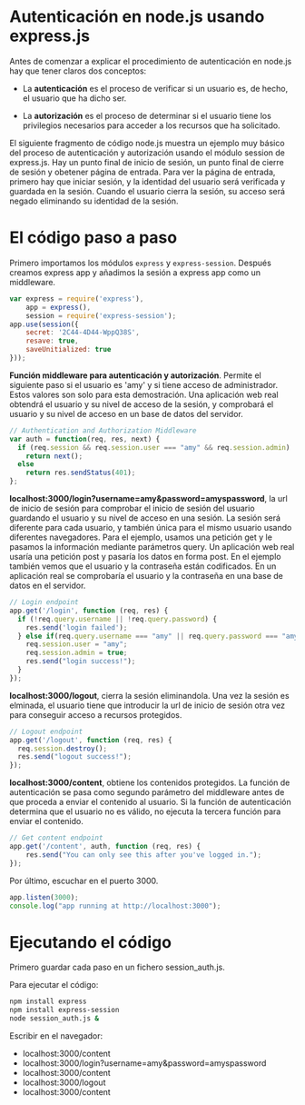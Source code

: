 # Autenticación en node.js usando express.js


Antes de comenzar a explicar el procedimiento de autenticación en node.js hay que tener claros dos conceptos:

* La **autenticación** es el proceso de verificar si un usuario es, de hecho, el usuario que ha dicho ser. 

* La **autorización** es el proceso de determinar si el usuario tiene los privilegios necesarios para acceder a los recursos que ha solicitado. 

El siguiente fragmento de código node.js muestra un ejemplo muy básico del proceso de autenticación y autorización usando el módulo session de express.js. Hay un punto final de inicio de sesión, un punto final de cierre de sesión y obetener página de entrada. Para ver la página de entrada, primero hay que iniciar sesión, y la identidad del usuario será verificada y guardada en la sesión. Cuando el usuario cierra la sesión, su acceso será negado eliminando su identidad de la sesión.

# El código paso a paso  

Primero importamos los módulos `express` y `express-session`. Después creamos express app y añadimos la sesión a express app como un middleware.

```javascript
var express = require('express'),
    app = express(),
    session = require('express-session');
app.use(session({
    secret: '2C44-4D44-WppQ38S',
    resave: true,
    saveUnitialized: true
}));
```

**Función middleware para autenticación y autorización**. Permite el siguiente paso si el usuario es 'amy' y si tiene acceso de administrador. Estos valores son solo para esta demostración. Una aplicación web real obtendrá el usuario y su nivel de acceso de la sesión, y comprobará el usuario y su nivel de acceso en un base de datos del servidor. 

```javascript
// Authentication and Authorization Middleware
var auth = function(req, res, next) {
  if (req.session && req.session.user === "amy" && req.session.admin)
    return next();
  else
    return res.sendStatus(401);
};
```

**localhost:3000/login?username=amy&password=amyspassword**, la url de inicio de sesión para comprobar el inicio de sesión del usuario guardando el usuario y su nivel de acceso en una sesión. La sesión será diferente para cada usuario, y también única para el mismo usuario usando diferentes navegadores. Para el ejemplo, usamos una petición get y le pasamos la información mediante parámetros query. Un aplicación web real usaría una petición post y pasaría los datos en forma post. En el ejemplo también vemos que el usuario y la contraseña están codificados. En un aplicación real se comprobaría el usuario y la contraseña en una base de datos en el servidor. 

```javascript
// Login endpoint
app.get('/login', function (req, res) {
  if (!req.query.username || !req.query.password) {
    res.send('login failed');    
  } else if(req.query.username === "amy" || req.query.password === "amyspassword") {
    req.session.user = "amy";
    req.session.admin = true;
    res.send("login success!");
  }
});
``` 

**localhost:3000/logout**, cierra la sesión eliminandola. Una vez la sesión es elminada, el usuario tiene que introducir la url de inicio de sesión otra vez para conseguir acceso a recursos protegidos. 

```javascript
// Logout endpoint
app.get('/logout', function (req, res) {
  req.session.destroy();
  res.send("logout success!");
});
```

**localhost:3000/content**, obtiene los contenidos protegidos. La función de autenticación se pasa como segundo parámetro del middleware antes de que proceda a enviar el contenido al usuario. Si la función de autenticación determina que el usuario no es válido, no ejecuta la tercera función para enviar el contenido. 

```javascript
// Get content endpoint
app.get('/content', auth, function (req, res) {
    res.send("You can only see this after you've logged in.");
});
```

Por último, escuchar en el puerto 3000.

```javascript
app.listen(3000);
console.log("app running at http://localhost:3000");
```

# Ejecutando el código 

Primero guardar cada paso en un fichero session_auth.js.

Para ejecutar el código:

```bash
npm install express
npm install express-session
node session_auth.js &
```

Escribir en el navegador: 
* localhost:3000/content
* localhost:3000/login?username=amy&password=amyspassword
* localhost:3000/content
* localhost:3000/logout
* localhost:3000/content
